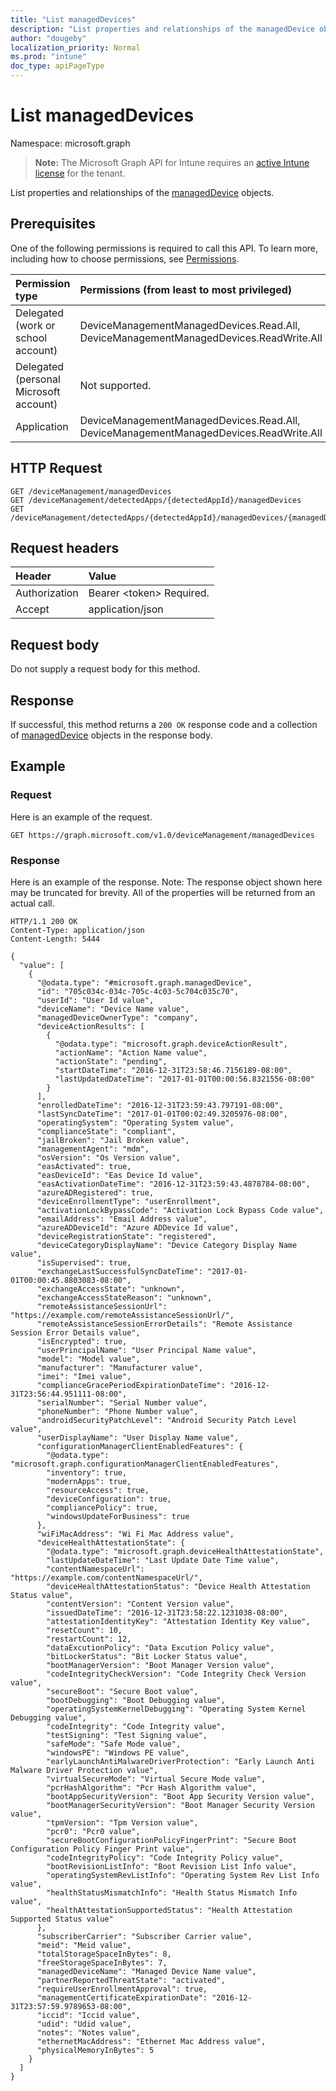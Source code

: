 ```yaml
---
title: "List managedDevices"
description: "List properties and relationships of the managedDevice objects."
author: "dougeby"
localization_priority: Normal
ms.prod: "intune"
doc_type: apiPageType
---
```


# List managedDevices

Namespace: microsoft.graph

> **Note:** The Microsoft Graph API for Intune requires an [active Intune license](https://go.microsoft.com/fwlink/?linkid=839381) for the tenant.

List properties and relationships of the [managedDevice](../resources/intune-devices-manageddevice.md) objects.

## Prerequisites
One of the following permissions is required to call this API. To learn more, including how to choose permissions, see [Permissions](/graph/permissions-reference).

|Permission type|Permissions (from least to most privileged)|
|:---|:---|
|Delegated (work or school account)|DeviceManagementManagedDevices.Read.All, DeviceManagementManagedDevices.ReadWrite.All|
|Delegated (personal Microsoft account)|Not supported.|
|Application|DeviceManagementManagedDevices.Read.All, DeviceManagementManagedDevices.ReadWrite.All|

## HTTP Request
<!-- {
  "blockType": "ignored"
}
-->
``` http
GET /deviceManagement/managedDevices
GET /deviceManagement/detectedApps/{detectedAppId}/managedDevices
GET /deviceManagement/detectedApps/{detectedAppId}/managedDevices/{managedDeviceId}/users/{userId}/managedDevices
```

## Request headers
|Header|Value|
|:---|:---|
|Authorization|Bearer &lt;token&gt; Required.|
|Accept|application/json|

## Request body
Do not supply a request body for this method.

## Response
If successful, this method returns a `200 OK` response code and a collection of [managedDevice](../resources/intune-devices-manageddevice.md) objects in the response body.

## Example

### Request
Here is an example of the request.
``` http
GET https://graph.microsoft.com/v1.0/deviceManagement/managedDevices
```

### Response
Here is an example of the response. Note: The response object shown here may be truncated for brevity. All of the properties will be returned from an actual call.
``` http
HTTP/1.1 200 OK
Content-Type: application/json
Content-Length: 5444

{
  "value": [
    {
      "@odata.type": "#microsoft.graph.managedDevice",
      "id": "705c034c-034c-705c-4c03-5c704c035c70",
      "userId": "User Id value",
      "deviceName": "Device Name value",
      "managedDeviceOwnerType": "company",
      "deviceActionResults": [
        {
          "@odata.type": "microsoft.graph.deviceActionResult",
          "actionName": "Action Name value",
          "actionState": "pending",
          "startDateTime": "2016-12-31T23:58:46.7156189-08:00",
          "lastUpdatedDateTime": "2017-01-01T00:00:56.8321556-08:00"
        }
      ],
      "enrolledDateTime": "2016-12-31T23:59:43.797191-08:00",
      "lastSyncDateTime": "2017-01-01T00:02:49.3205976-08:00",
      "operatingSystem": "Operating System value",
      "complianceState": "compliant",
      "jailBroken": "Jail Broken value",
      "managementAgent": "mdm",
      "osVersion": "Os Version value",
      "easActivated": true,
      "easDeviceId": "Eas Device Id value",
      "easActivationDateTime": "2016-12-31T23:59:43.4878784-08:00",
      "azureADRegistered": true,
      "deviceEnrollmentType": "userEnrollment",
      "activationLockBypassCode": "Activation Lock Bypass Code value",
      "emailAddress": "Email Address value",
      "azureADDeviceId": "Azure ADDevice Id value",
      "deviceRegistrationState": "registered",
      "deviceCategoryDisplayName": "Device Category Display Name value",
      "isSupervised": true,
      "exchangeLastSuccessfulSyncDateTime": "2017-01-01T00:00:45.8803083-08:00",
      "exchangeAccessState": "unknown",
      "exchangeAccessStateReason": "unknown",
      "remoteAssistanceSessionUrl": "https://example.com/remoteAssistanceSessionUrl/",
      "remoteAssistanceSessionErrorDetails": "Remote Assistance Session Error Details value",
      "isEncrypted": true,
      "userPrincipalName": "User Principal Name value",
      "model": "Model value",
      "manufacturer": "Manufacturer value",
      "imei": "Imei value",
      "complianceGracePeriodExpirationDateTime": "2016-12-31T23:56:44.951111-08:00",
      "serialNumber": "Serial Number value",
      "phoneNumber": "Phone Number value",
      "androidSecurityPatchLevel": "Android Security Patch Level value",
      "userDisplayName": "User Display Name value",
      "configurationManagerClientEnabledFeatures": {
        "@odata.type": "microsoft.graph.configurationManagerClientEnabledFeatures",
        "inventory": true,
        "modernApps": true,
        "resourceAccess": true,
        "deviceConfiguration": true,
        "compliancePolicy": true,
        "windowsUpdateForBusiness": true
      },
      "wiFiMacAddress": "Wi Fi Mac Address value",
      "deviceHealthAttestationState": {
        "@odata.type": "microsoft.graph.deviceHealthAttestationState",
        "lastUpdateDateTime": "Last Update Date Time value",
        "contentNamespaceUrl": "https://example.com/contentNamespaceUrl/",
        "deviceHealthAttestationStatus": "Device Health Attestation Status value",
        "contentVersion": "Content Version value",
        "issuedDateTime": "2016-12-31T23:58:22.1231038-08:00",
        "attestationIdentityKey": "Attestation Identity Key value",
        "resetCount": 10,
        "restartCount": 12,
        "dataExcutionPolicy": "Data Excution Policy value",
        "bitLockerStatus": "Bit Locker Status value",
        "bootManagerVersion": "Boot Manager Version value",
        "codeIntegrityCheckVersion": "Code Integrity Check Version value",
        "secureBoot": "Secure Boot value",
        "bootDebugging": "Boot Debugging value",
        "operatingSystemKernelDebugging": "Operating System Kernel Debugging value",
        "codeIntegrity": "Code Integrity value",
        "testSigning": "Test Signing value",
        "safeMode": "Safe Mode value",
        "windowsPE": "Windows PE value",
        "earlyLaunchAntiMalwareDriverProtection": "Early Launch Anti Malware Driver Protection value",
        "virtualSecureMode": "Virtual Secure Mode value",
        "pcrHashAlgorithm": "Pcr Hash Algorithm value",
        "bootAppSecurityVersion": "Boot App Security Version value",
        "bootManagerSecurityVersion": "Boot Manager Security Version value",
        "tpmVersion": "Tpm Version value",
        "pcr0": "Pcr0 value",
        "secureBootConfigurationPolicyFingerPrint": "Secure Boot Configuration Policy Finger Print value",
        "codeIntegrityPolicy": "Code Integrity Policy value",
        "bootRevisionListInfo": "Boot Revision List Info value",
        "operatingSystemRevListInfo": "Operating System Rev List Info value",
        "healthStatusMismatchInfo": "Health Status Mismatch Info value",
        "healthAttestationSupportedStatus": "Health Attestation Supported Status value"
      },
      "subscriberCarrier": "Subscriber Carrier value",
      "meid": "Meid value",
      "totalStorageSpaceInBytes": 8,
      "freeStorageSpaceInBytes": 7,
      "managedDeviceName": "Managed Device Name value",
      "partnerReportedThreatState": "activated",
      "requireUserEnrollmentApproval": true,
      "managementCertificateExpirationDate": "2016-12-31T23:57:59.9789653-08:00",
      "iccid": "Iccid value",
      "udid": "Udid value",
      "notes": "Notes value",
      "ethernetMacAddress": "Ethernet Mac Address value",
      "physicalMemoryInBytes": 5
    }
  ]
}
```





